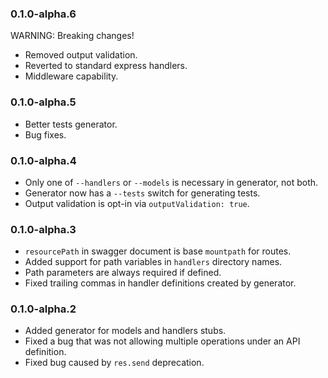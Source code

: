 ### 0.1.0-alpha.6

WARNING: Breaking changes!

* Removed output validation.
* Reverted to standard express handlers.
* Middleware capability.

### 0.1.0-alpha.5

* Better tests generator.
* Bug fixes.

### 0.1.0-alpha.4

* Only one of `--handlers` or `--models` is necessary in generator, not both.
* Generator now has a `--tests` switch for generating tests.
* Output validation is opt-in via `outputValidation: true`.

### 0.1.0-alpha.3

* `resourcePath` in swagger document is base `mountpath` for routes.
* Added support for path variables in `handlers` directory names.
* Path parameters are always required if defined.
* Fixed trailing commas in handler definitions created by generator.

### 0.1.0-alpha.2

* Added generator for models and handlers stubs.
* Fixed a bug that was not allowing multiple operations under an API definition.
* Fixed bug caused by `res.send` deprecation.
